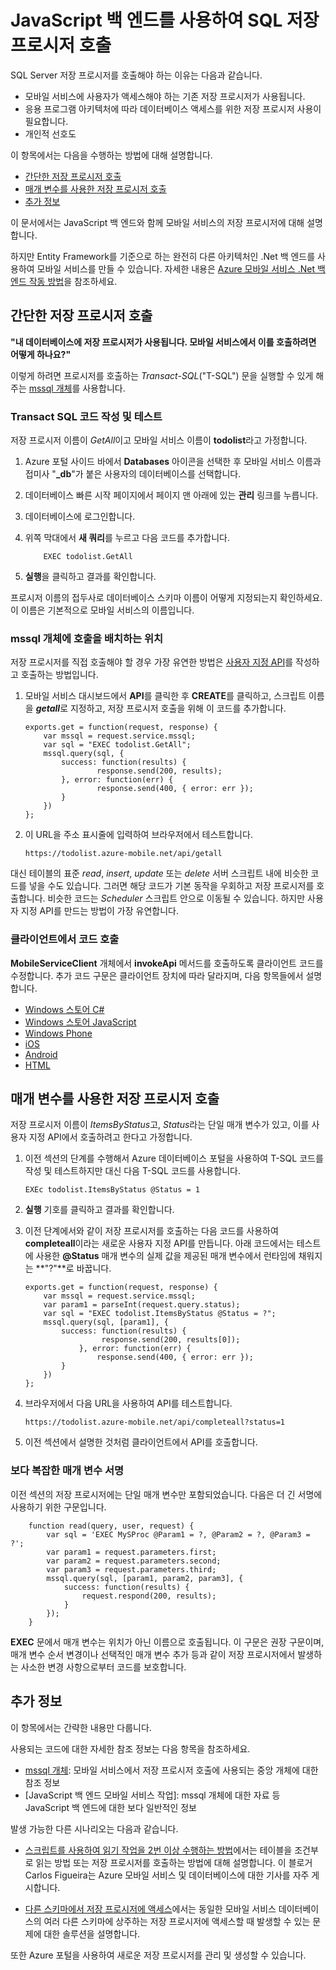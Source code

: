 <properties pageTitle="Calling SQL stored procedures with a JavaScript back end" metaKeywords="stored procedures, SQL, mobile devices, Azure" description="explains how to use SQL stored procedures in a mobile services JavaScript backed." metaCanonical="" services="mobile-services" documentationCenter="Mobile" title="Calling SQL stored procedures with a JavaScript back end" authors="ricksal" solutions="" manager="dwrede" editor="" />

<tags ms.service="mobile-services" ms.workload="mobile" ms.tgt_pltfrm="mobile-multiple" ms.devlang="multiple" ms.topic="article" ms.date="01/01/1900" ms.author="ricksal" />

# JavaScript 백 엔드를 사용하여 SQL 저장 프로시저 호출

SQL Server 저장 프로시저를 호출해야 하는 이유는 다음과 같습니다.

-   모바일 서비스에 사용자가 액세스해야 하는 기존 저장 프로시저가 사용됩니다.
-   응용 프로그램 아키텍처에 따라 데이터베이스 액세스를 위한 저장 프로시저 사용이 필요합니다.
-   개인적 선호도

이 항목에서는 다음을 수행하는 방법에 대해 설명합니다.

-   [간단한 저장 프로시저 호출][간단한 저장 프로시저 호출]
-   [매개 변수를 사용한 저장 프로시저 호출][매개 변수를 사용한 저장 프로시저 호출]
-   [추가 정보][추가 정보]

이 문서에서는 JavaScript 백 엔드와 함께 모바일 서비스의 저장 프로시저에 대해 설명합니다.

하지만 Entity Framework를 기준으로 하는 완전히 다른 아키텍처인 .Net 백 엔드를 사용하여 모바일 서비스를 만들 수 있습니다. 자세한 내용은 [Azure 모바일 서비스 .Net 백 엔드 작동 방법][Azure 모바일 서비스 .Net 백 엔드 작동 방법]을 참조하세요.

## 간단한 저장 프로시저 호출

**"내 데이터베이스에 저장 프로시저가 사용됩니다. 모바일 서비스에서 이를 호출하려면 어떻게 하나요?"**

이렇게 하려면 프로시저를 호출하는 *Transact-SQL*("T-SQL") 문을 실행할 수 있게 해주는 [mssql 개체][mssql 개체]를 사용합니다.

### Transact SQL 코드 작성 및 테스트

저장 프로시저 이름이 *GetAll*이고 모바일 서비스 이름이 **todolist**라고 가정합니다.

1.  Azure 포털 사이드 바에서 **Databases** 아이콘을 선택한 후 모바일 서비스 이름과 접미사 "**\_db**"가 붙은 사용자의 데이터베이스를 선택합니다.

2.  데이터베이스 빠른 시작 페이지에서 페이지 맨 아래에 있는 **관리** 링크를 누릅니다.

3.  데이터베이스에 로그인합니다.

4.  위쪽 막대에서 **새 쿼리**를 누르고 다음 코드를 추가합니다.

            EXEC todolist.GetAll

5.  **실행**을 클릭하고 결과를 확인합니다.

프로시저 이름의 접두사로 데이터베이스 스키마 이름이 어떻게 지정되는지 확인하세요. 이 이름은 기본적으로 모바일 서비스의 이름입니다.

### mssql 개체에 호출을 배치하는 위치

저장 프로시저를 직접 호출해야 할 경우 가장 유연한 방법은 [사용자 지정 API][사용자 지정 API]를 작성하고 호출하는 방법입니다.

1.  모바일 서비스 대시보드에서 **API**를 클릭한 후 **CREATE**를 클릭하고, 스크립트 이름을 ***getall***로 지정하고, 저장 프로시저 호출을 위해 이 코드를 추가합니다.

        exports.get = function(request, response) {
            var mssql = request.service.mssql;
            var sql = "EXEC todolist.GetAll";
            mssql.query(sql, {
                success: function(results) {                          
                        response.send(200, results); 
                }, error: function(err) {
                        response.send(400, { error: err });        
                }
            })
        };

2.  이 URL을 주소 표시줄에 입력하여 브라우저에서 테스트합니다.

        https://todolist.azure-mobile.net/api/getall

대신 테이블의 표준 *read*, *insert*, *update* 또는 *delete* 서버 스크립트 내에 비슷한 코드를 넣을 수도 있습니다. 그러면 해당 코드가 기본 동작을 우회하고 저장 프로시저를 호출합니다. 비슷한 코드는 *Scheduler* 스크립트 안으로 이동될 수 있습니다. 하지만 사용자 지정 API를 만드는 방법이 가장 유연합니다.

### 클라이언트에서 코드 호출

**MobileServiceClient** 개체에서 **invokeApi** 메서드를 호출하도록 클라이언트 코드를 수정합니다. 추가 코드 구문은 클라이언트 장치에 따라 달라지며, 다음 항목들에서 설명합니다.

-   [Windows 스토어 C#][Windows 스토어 C#]
-   [Windows 스토어 JavaScript][Windows 스토어 JavaScript]
-   [Windows Phone][Windows Phone]
-   [iOS][iOS]
-   [Android][Android]
-   [HTML][HTML]

## <a name="parameters"></a>매개 변수를 사용한 저장 프로시저 호출

저장 프로시저 이름이 *ItemsByStatus*고, *Status*라는 단일 매개 변수가 있고, 이를 사용자 지정 API에서 호출하려고 한다고 가정합니다.

1.  이전 섹션의 단계를 수행해서 Azure 데이터베이스 포털을 사용하여 T-SQL 코드를 작성 및 테스트하지만 대신 다음 T-SQL 코드를 사용합니다.

        EXEc todolist.ItemsByStatus @Status = 1

2.  **실행** 기호를 클릭하고 결과를 확인합니다.

3.  이전 단계에서와 같이 저장 프로시저를 호출하는 다음 코드를 사용하여 **completeall**이라는 새로운 사용자 지정 API를 만듭니다. 아래 코드에서는 테스트에 사용한 **@Status** 매개 변수의 실제 값을 제공된 매개 변수에서 런타임에 채워지는 **"?"**로 바꿉니다.

        exports.get = function(request, response) { 
            var mssql = request.service.mssql;
            var param1 = parseInt(request.query.status);
            var sql = "EXEC todolist.ItemsByStatus @Status = ?";
            mssql.query(sql, [param1], {
                success: function(results) { 
                         response.send(200, results[0]); 
                    }, error: function(err) {
                        response.send(400, { error: err });        
                }
            })
        };

4.  브라우저에서 다음 URL을 사용하여 API를 테스트합니다.

        https://todolist.azure-mobile.net/api/completeall?status=1

5.  이전 섹션에서 설명한 것처럼 클라이언트에서 API를 호출합니다.

### 보다 복잡한 매개 변수 서명

이전 섹션의 저장 프로시저에는 단일 매개 변수만 포함되었습니다. 다음은 더 긴 서명에 사용하기 위한 구문입니다.

        function read(query, user, request) {
            var sql = 'EXEC MySProc @Param1 = ?, @Param2 = ?, @Param3 = ?';
            var param1 = request.parameters.first;
            var param2 = request.parameters.second;
            var param3 = request.parameters.third;
            mssql.query(sql, [param1, param2, param3], {
                success: function(results) {
                    request.respond(200, results);
                }
            });
        }

**EXEC** 문에서 매개 변수는 위치가 아닌 이름으로 호출됩니다. 이 구문은 권장 구문이며, 매개 변수 순서 변경이나 선택적인 매개 변수 추가 등과 같이 저장 프로시저에서 발생하는 사소한 변경 사항으로부터 코드를 보호합니다.

## <a name="more"></a>추가 정보

이 항목에서는 간략한 내용만 다룹니다.

사용되는 코드에 대한 자세한 참조 정보는 다음 항목을 참조하세요.

-   [mssql 개체]: 모바일 서비스에서 저장 프로시저 호출에 사용되는 중앙 개체에 대한 참조 정보
-   [JavaScript 백 엔드 모바일 서비스 작업]: mssql 개체에 대한 자료 등 JavaScript 백 엔드에 대한 보다 일반적인 정보


발생 가능한 다른 시나리오는 다음과 같습니다.

-   [스크립트를 사용하여 읽기 작업을 2번 이상 수행하는 방법][스크립트를 사용하여 읽기 작업을 2번 이상 수행하는 방법]에서는 테이블을 조건부로 읽는 방법 또는 저장 프로시저를 호출하는 방법에 대해 설명합니다. 이 블로거 Carlos Figueira는 Azure 모바일 서비스 및 데이터베이스에 대한 기사를 자주 게시합니다.

-   [다른 스키마에서 저장 프로시저에 액세스][다른 스키마에서 저장 프로시저에 액세스]에서는 동일한 모바일 서비스 데이터베이스의 여러 다른 스키마에 상주하는 저장 프로시저에 액세스할 때 발생할 수 있는 문제에 대한 솔루션을 설명합니다.

또한 Azure 포털을 사용하여 새로운 저장 프로시저를 관리 및 생성할 수 있습니다.




  [간단한 저장 프로시저 호출]: #simple
  [매개 변수를 사용한 저장 프로시저 호출]: #parameters
  [추가 정보]: #more
  [Azure 모바일 서비스 .Net 백 엔드 작동 방법]: http://curah.microsoft.com/64518/how-the-azure-mobile-services-net-backend-works
  [mssql 개체]: http://msdn.microsoft.com/ko--kr/library/windowsazure/jj554212.aspx
  [사용자 지정 API]: http://msdn.microsoft.com/ko--kr/library/windowsazure/dn280974.aspx
  [Windows 스토어 C#]: http://azure.microsoft.com/ko--kr/documentation/articles/mobile-services-windows-store-dotnet-call-custom-api/
  [Windows 스토어 JavaScript]: http://azure.microsoft.com/ko--kr/documentation/articles/mobile-services-windows-store-javascript-call-custom-api/
  [Windows Phone]: http://azure.microsoft.com/ko--kr/documentation/articles/mobile-services-windows-phone-call-custom-api/
  [iOS]: http://azure.microsoft.com/ko--kr/documentation/articles/mobile-services-ios-call-custom-api/
  [Android]: http://azure.microsoft.com/ko--kr/documentation/articles/mobile-services-android-call-custom-api/
  [HTML]: http://azure.microsoft.com/ko--kr/documentation/articles/mobile-services-html-call-custom-api/
  [스크립트를 사용하여 읽기 작업을 2번 이상 수행하는 방법]: http://social.msdn.microsoft.com/Forums/windowsazure/ko-kr/fccf4ae7-f43c-4c2d-8518-32e2df84a824/how-do-i-do-more-than-1-read-operation-by-scripting?forum=azuremobile
  [다른 스키마에서 저장 프로시저에 액세스]: http://blogs.msdn.com/b/jpsanders/archive/2013/05/02/windows-azure-mobile-services-accessing-a-stored-procedure-from-a-different-schema.aspx
  [mssql 개체]: http://msdn.microsoft.com/ko--kr/library/windowsazure/jj554212.aspx